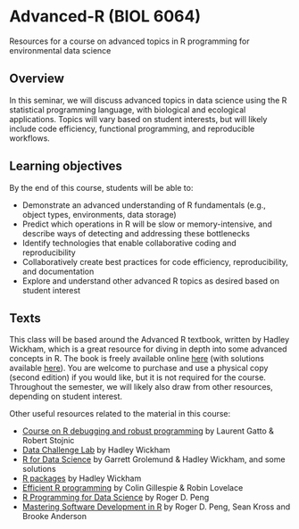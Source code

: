 # Advanced-R (BIOL 6064)
Resources for a course on advanced topics in R programming for environmental data science

## Overview
In this seminar, we will discuss advanced topics in data science using the R statistical programming language, with biological and ecological applications. Topics will vary based on student interests, but will likely include code efficiency, functional programming, and reproducible workflows. 

## Learning objectives
By the end of this course, students will be able to:
* Demonstrate an advanced understanding of R fundamentals (e.g., object types, environments, data storage)
* Predict which operations in R will be slow or memory-intensive, and describe ways of detecting and addressing these bottlenecks
* Identify technologies that enable collaborative coding and reproducibility
* Collaboratively create best practices for code efficiency, reproducibility, and documentation
* Explore and understand other advanced R topics as desired based on student interest 

## Texts
This class will be based around the Advanced R textbook, written by Hadley Wickham, which is a great resource for diving in depth into some advanced concepts in R. The book is freely available online [here](https://adv-r.hadley.nz/index.html) (with solutions available [here](https://bookdown.org/Tazinho/Advanced-R-Solutions/)). You are welcome to purchase and use a physical copy (second edition) if you would like, but it is not required for the course. Throughout the semester, we will likely also draw from other resources, depending on student interest. 

Other useful resources related to the material in this course:
* [Course on R debugging and robust programming](https://github.com/lgatto/2016-02-25-adv-programming-EMBL) by Laurent Gatto & Robert Stojnic
* [Data Challenge Lab](https://dcl-2017-04.github.io/curriculum/upcoming.html) by Hadley Wickham
* [R for Data Science](http://r4ds.had.co.nz/index.html) by Garrett Grolemund & Hadley Wickham, and some solutions
* [R packages](http://r-pkgs.had.co.nz/) by Hadley Wickham
* [Efficient R programming](https://bookdown.org/csgillespie/efficientR/) by Colin Gillespie & Robin Lovelace
* [R Programming for Data Science](https://bookdown.org/rdpeng/rprogdatascience/) by Roger D. Peng
* [Mastering Software Development in R](https://bookdown.org/rdpeng/RProgDA/) by Roger D. Peng, Sean Kross and Brooke Anderson
